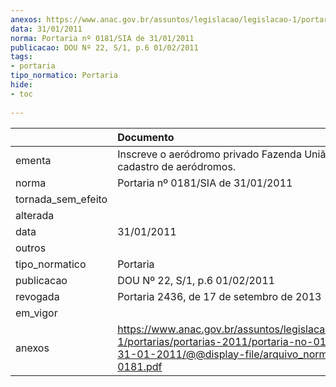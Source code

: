 ```yaml
---
anexos: https://www.anac.gov.br/assuntos/legislacao/legislacao-1/portarias/portarias-2011/portaria-no-0181-sia-de-31-01-2011/@@display-file/arquivo_norma/PA2011-0181.pdf
data: 31/01/2011
norma: Portaria nº 0181/SIA de 31/01/2011
publicacao: DOU Nº 22, S/1, p.6 01/02/2011
tags:
- portaria
tipo_normatico: Portaria
hide: 
- toc 
 
---
```


|                    | Documento                                                                                                                                                         |
|:-------------------|:------------------------------------------------------------------------------------------------------------------------------------------------------------------|
| ementa             | Inscreve o aeródromo privado Fazenda União (MS) no cadastro de aeródromos.                                                                                        |
| norma              | Portaria nº 0181/SIA de 31/01/2011                                                                                                                                |
| tornada_sem_efeito |                                                                                                                                                                   |
| alterada           |                                                                                                                                                                   |
| data               | 31/01/2011                                                                                                                                                        |
| outros             |                                                                                                                                                                   |
| tipo_normatico     | Portaria                                                                                                                                                          |
| publicacao         | DOU Nº 22, S/1, p.6 01/02/2011                                                                                                                                    |
| revogada           | Portaria 2436, de 17 de setembro de 2013                                                                                                                          |
| em_vigor           |                                                                                                                                                                   |
| anexos             | https://www.anac.gov.br/assuntos/legislacao/legislacao-1/portarias/portarias-2011/portaria-no-0181-sia-de-31-01-2011/@@display-file/arquivo_norma/PA2011-0181.pdf |